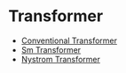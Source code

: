 # Transformer

- [Conventional Transformer](conventional_transformer.md)
- [Sm Transformer](sm_transformer.md)
- [Nystrom Transformer](nystrom_transformer.md)


